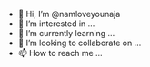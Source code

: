 - 👋 Hi, I’m @namloveyounaja
- 👀 I’m interested in ...
- 🌱 I’m currently learning ...
- 💞️ I’m looking to collaborate on ...
- 📫 How to reach me ...

<!---
namloveyounaja/namloveyounaja is a ✨ special ✨ repository because its `README.md` (this file) appears on your GitHub profile.
You can click the Preview link to take a look at your changes.
--->
